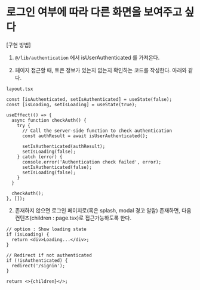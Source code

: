# 로그인 여부에 따라 다른 화면을 보여주고 싶다

[구현 방법]

1. `@/lib/authentication` 에서 isUserAuthenticated 를 가져온다.

2. 페이지 접근할 때, 토큰 정보가 있는지 없는지 확인하는 코드를 작성한다.
   아래와 같다.

`layout.tsx`

```tsx
const [isAuthenticated, setIsAuthenticated] = useState(false);
const [isLoading, setIsLoading] = useState(true);

useEffect(() => {
  async function checkAuth() {
    try {
      // Call the server-side function to check authentication
      const authResult = await isUserAuthenticated();

      setIsAuthenticated(authResult);
      setIsLoading(false);
    } catch (error) {
      console.error('Authentication check failed', error);
      setIsAuthenticated(false);
      setIsLoading(false);
    }
  }

  checkAuth();
}, []);
```

2. 존재하지 않으면 로그인 페이지로(혹은 splash, modal 경고 알람) 존재하면, 다음 컨텐츠(children : page.tsx)로 접근가능하도록 한다.

```tsx
// option : Show loading state
if (isLoading) {
  return <div>Loading...</div>;
}

// Redirect if not authenticated
if (!isAuthenticated) {
  redirect('/signin');
}

return <>{children}</>;
```
